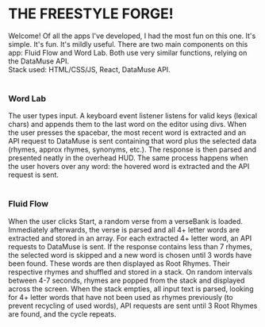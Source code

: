 <h1>THE FREESTYLE FORGE!</h1>
Welcome! Of all the apps I've developed, I had the most fun on this one. It's simple. It's fun. It's mildly useful. There are two main components on this app: Fluid Flow and Word Lab. Both use very similar functions, relying on the DataMuse API. <br/>
Stack used: HTML/CSS/JS, React, DataMuse API. <br/><br/>
<h3>Word Lab</h3>
The user types input. A keyboard event listener listens for valid keys (lexical chars) and appends them to the last word on the editor using divs. When the user presses the spacebar, the most recent word is extracted and an API request to DataMuse is sent containing that word plus the selected data (rhymes, approx rhymes, synonyms, etc.). The response is then parsed and presented neatly in the overhead HUD. The same process happens when the user hovers over any word: the hovered word is extracted and the API request is sent.<br/><br/>
<h3>Fluid Flow</h3>
When the user clicks Start, a random verse from a verseBank is loaded. Immediately afterwards, the verse is parsed and all 4+ letter words are extracted and stored in an array. For each extracted 4+ letter word, an API requests to DataMuse is sent. If the response contains less than 7 rhymes, the selected word is skipped and a new word is chosen until 3 words have been found. These words are then displayed as Root Rhymes. Their respective rhymes and shuffled and stored in a stack. On random intervals between 4-7 seconds, rhymes are popped from the stack and displayed across the screen. When the stack empties, all input text is parsed, looking for 4+ letter words that have not been used as rhymes previously (to prevent recycling of used words), API requests are sent until 3 Root Rhymes are found, and the cycle repeats.   
